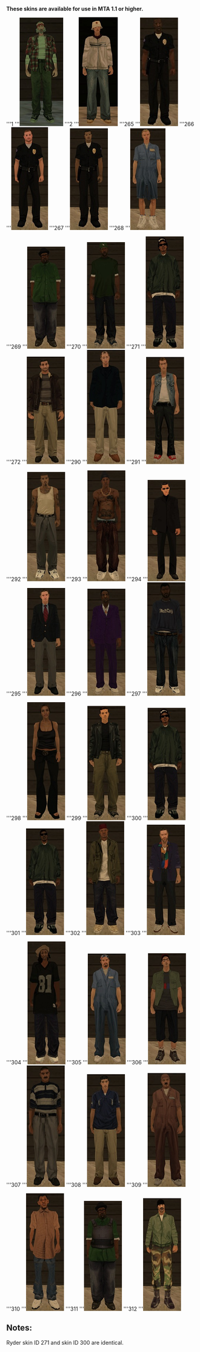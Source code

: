 **These skins are available for use in MTA 1.1 or higher.**

'''1 '''![Skin1.jpg](/images/skin1.jpg) '''2 '''![Skin2.jpg](/images/skin2.jpg) '''265 '''![Skin265.jpg](/images/skin265.jpg) '''266 '''![Skin266.jpg](/images/skin266.jpg) '''267 '''![Skin267.jpg](/images/skin267.jpg) '''268 '''![Skin268.jpg](/images/skin268.jpg)

'''269 '''![Skin269.jpg](/images/skin269.jpg) '''270 '''![Skin270.jpg](/images/skin270.jpg) '''271 '''![Skin271.jpg](/images/skin271.jpg) '''272 '''![Skin272.jpg](/images/skin272.jpg) '''290 '''![Skin290.jpg](/images/skin290.jpg) '''291 '''![Skin291.jpg](/images/skin291.jpg)

'''292 '''![Skin292.jpg](/images/skin292.jpg) '''293 '''![Skin293.jpg](/images/skin293.jpg) '''294 '''![Skin294.jpg](/images/skin294.jpg) '''295 '''![Skin295.jpg](/images/skin295.jpg) '''296 '''![Skin296.jpg](/images/skin296.jpg) '''297 '''![Skin297.jpg](/images/skin297.jpg)

'''298 '''![Skin298.jpg](/images/skin298.jpg) '''299 '''![Skin299.jpg](/images/skin299.jpg) '''300 '''![Skin271.jpg](/images/skin271.jpg) '''301 '''![Skin301.jpg](/images/skin301.jpg) '''302 '''![Skin302.jpg](/images/skin302.jpg) '''303 '''![Skin303.jpg](/images/skin303.jpg)

'''304 '''![Skin304.jpg](/images/skin304.jpg) '''305 '''![Skin305.jpg](/images/skin305.jpg) '''306 '''![Skin306.jpg](/images/skin306.jpg) '''307 '''![Skin307.jpg](/images/skin307.jpg) '''308 '''![Skin308.jpg](/images/skin308.jpg) '''309 '''![Skin309.jpg](/images/skin309.jpg)

'''310 '''![Skin310.jpg](/images/skin310.jpg) '''311 '''![Skin311.jpg](/images/skin311.jpg) '''312 '''![Skin312.jpg](/images/skin312.jpg)

Notes:
------

Ryder skin ID 271 and skin ID 300 are identical.
